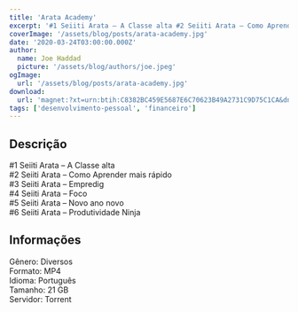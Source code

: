 ```yaml
---
title: 'Arata Academy'
excerpt: '#1 Seiiti Arata – A Classe alta #2 Seiiti Arata – Como Aprender mais rápido #3 Seiiti Arata – Empredig #4 Seiiti Arata – Foco #5 Seiiti Arata – Novo ano novo #6 Seiiti Arata – Produtividade Ninja  Informações  Gênero: Diversos Formato: MP4 Idioma: P'
coverImage: '/assets/blog/posts/arata-academy.jpg'
date: '2020-03-24T03:00:00.000Z'
author:
  name: Joe Haddad
  picture: '/assets/blog/authors/joe.jpeg'
ogImage:
  url: '/assets/blog/posts/arata-academy.jpg'
download:
  url: 'magnet:?xt=urn:btih:C8382BC459E5687E6C70623B49A2731C9D75C1CA&dn=Arata%20Academy&tr=udp%3a%2f%2ftracker.openbittorrent.com%3a1337%2fannounce&tr=udp%3a%2f%2ftracker.opentrackr.org%3a1337%2fannounce'
tags: ['desenvolvimento-pessoal', 'financeiro']
---
```

<h2>Descrição</h2>
<p></p><p>#1 Seiiti Arata – A Classe alta<br/>#2 Seiiti Arata – Como Aprender mais rápido<br/>#3 Seiiti Arata – Empredig<br/>#4 Seiiti Arata – Foco<br/>#5 Seiiti Arata – Novo ano novo<br/>#6 Seiiti Arata – Produtividade Ninja </p><h2>Informações</h2><p>Gênero: Diversos<br/>Formato: MP4<br/>Idioma: Português<br/>Tamanho: 21 GB<br/>Servidor: Torrent</p>